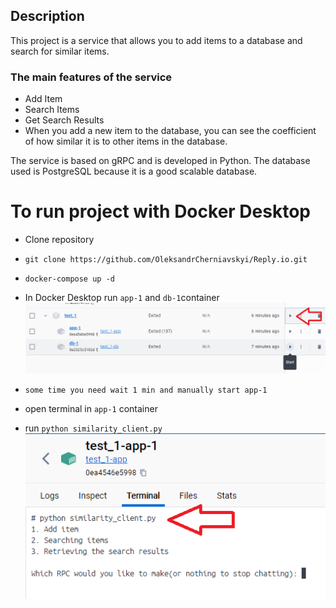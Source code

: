 
## Description 
This project is a service that allows you to add items to a database and search for similar items. 

### The main features of the service
- Add Item 
- Search Items
- Get Search Results
- When you add a new item to the database, you can see the coefficient of how similar it is to other items in the database.

The service is based on gRPC and is developed in Python. 
The database used is PostgreSQL because it is a good scalable database.



# To run project with Docker Desktop

- Clone repository
- ```git clone https://github.com/OleksandrCherniavskyi/Reply.io.git```
- ```docker-compose up -d```


- In Docker Desktop run ```app-1``` and ```db-1```container
![img.png](img.png)
- `some time you need wait 1 min and manually start app-1`

- open terminal in ```app-1``` container

- run ```python similarity_client.py```
![img_1.png](img_1.png)
